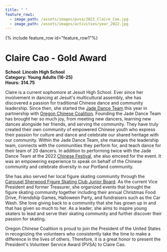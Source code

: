```yaml
---
title: " "
feature_row1:
  - image_path: /assets/images/pvsa/2022_Claire_Cao.jpg
  - image_path: /assets/images/activities/year_2022.jpg
---
```


{% include feature_row id="feature_row1"%}

# Claire Cao - Gold Award

**School: Lincoln High School**  
**Category: Young Adults (16-25)**  
**Hours: 314.75**  

Claire is a current sophomore at Jesuit High School. Ever since her involvement in dancing at Jesuit's multicultural assembly, she has discovered a passion for traditional Chinese dance and community leadership. Since then, she started the [Jade Dance Team](https://pdxchinese.org/youthdance/) this year in partnership with [Oregon Chinese Coalition](https://pdxchinese.org/). Founding the Jade Dance Team has brought her so much joy, from meeting new dancers, learning new dances alongside her friends, and serving the community. They have truly created their own community of empowered Chinese youth who express their passion for culture and dance and celebrate our shared heritage with our community. Within the Jade Dance Team, she manages the leadership team, connects with the communities they perform for, and teach dance for their team of 20 dancers. In addition to performing twice with the Jade Dance Team at the 2022 [Chinese Festival](https://pdxchinese.org/chinesefestival/), she also emceed for the event. It was an empowering experience to speak on behalf of the Chinese community and celebrate diversity in our Portland community.

She has also served her local figure skating community through the [Carousel Sherwood Figure Skating Club Junior Board](https://www.carouselsherwoodfsc.org/junior-board). As the current Vice President and former Treasurer, she organized events that brought the figure skating community together including their annual Christmas Food Drive, Friendship Games, Halloween Party, and fundraisers such as the Car Wash. She love giving back to a community that she has grown up in and that has given so much to her. As a leader, she aims to inspire young skaters to lead and serve their skating community and further discover their passion for skating.

Oregon Chinese Coalition is proud to join the President of the United States in recognizing the volunteers who consistently take the time to make a difference in the lives of others. Therefore, it is a great honor to present the President's Volunteer Service Award (PVSA) to Claire Cao.

